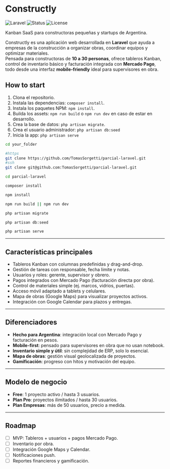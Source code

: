 # Constructly

![Laravel](https://img.shields.io/badge/Laravel-10.x-red)
![Status](https://img.shields.io/badge/status-MVP--planning-blue)
![License](https://img.shields.io/badge/license-MIT-green)

Kanban SaaS para constructoras pequeñas y startups de Argentina.

Constructly es una aplicación web desarrollada en **Laravel** que ayuda a empresas de la construcción a organizar obras, coordinar equipos y optimizar materiales.  
Pensada para constructoras de **10 a 30 personas**, ofrece tableros Kanban, control de inventario básico y facturación integrada con **Mercado Pago**, todo desde una interfaz **mobile-friendly** ideal para supervisores en obra.

## How to start

1. Clona el repositorio.
2. Instala las dependencias: `composer install`.
3. Instala los paquetes NPM: `npm install`.
4. Builda los assets: `npm run build` o `npm run dev` en caso de estar en desarrollo.
5. Crea la base de datos: `php artisan migrate`.
6. Crea el usuario administrador: `php artisan db:seed`
7. Inicia la app: `php artisan serve`

```bash
cd your_folder

#https
git clone https://github.com/TomasSorgetti/parcial-laravel.git
#ssh
git clone git@github.com:TomasSorgetti/parcial-laravel.git

cd parcial-laravel

composer install

npm install

npm run build || npm run dev

php artisan migrate

php artisan db:seed

php artisan serve
```

---

## Características principales

-   Tableros Kanban con columnas predefinidas y drag-and-drop.
-   Gestión de tareas con responsable, fecha límite y notas.
-   Usuarios y roles: gerente, supervisor y obrero.
-   Pagos integrados con Mercado Pago (facturación directa por obra).
-   Control de materiales simple (ej. marcos, vidrios, puertas).
-   Acceso móvil adaptado a tablets y celulares.
-   Mapa de obras (Google Maps) para visualizar proyectos activos.
-   Integración con Google Calendar para plazos y entregas.

---

## Diferenciadores

-   **Hecho para Argentina**: integración local con Mercado Pago y facturación en pesos.
-   **Mobile-first**: pensado para supervisores en obra que no usan notebook.
-   **Inventario simple y útil**: sin complejidad de ERP, solo lo esencial.
-   **Mapa de obras**: gestión visual geolocalizada de proyectos.
-   **Gamificación**: progreso con hitos y motivación del equipo.

---

## Modelo de negocio

-   **Free**: 1 proyecto activo / hasta 3 usuarios.
-   **Plan Pro**: proyectos ilimitados / hasta 30 usuarios.
-   **Plan Empresas**: más de 50 usuarios, precio a medida.

---

## Roadmap

-   [ ] MVP: Tableros + usuarios + pagos Mercado Pago.
-   [ ] Inventario por obra.
-   [ ] Integración Google Maps y Calendar.
-   [ ] Notificaciones push.
-   [ ] Reportes financieros y gamificación.

